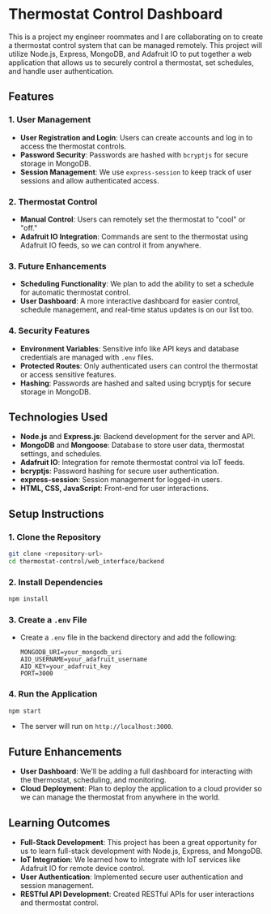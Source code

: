 # Thermostat Control Dashboard

This is a project my engineer roommates and I are collaborating on to create a thermostat control system that can be managed remotely. This project will utilize Node.js, Express, MongoDB, and Adafruit IO to put together a web application that allows us to securely control a thermostat, set schedules, and handle user authentication. 

## Features

### 1. User Management
- **User Registration and Login**: Users can create accounts and log in to access the thermostat controls.
- **Password Security**: Passwords are hashed with `bcryptjs` for secure storage in MongoDB.
- **Session Management**: We use `express-session` to keep track of user sessions and allow authenticated access.

### 2. Thermostat Control
- **Manual Control**: Users can remotely set the thermostat to "cool" or "off."
- **Adafruit IO Integration**: Commands are sent to the thermostat using Adafruit IO feeds, so we can control it from anywhere.

### 3. Future Enhancements
- **Scheduling Functionality**: We plan to add the ability to set a schedule for automatic thermostat control.
- **User Dashboard**: A more interactive dashboard for easier control, schedule management, and real-time status updates is on our list too.

### 4. Security Features
- **Environment Variables**: Sensitive info like API keys and database credentials are managed with `.env` files.
- **Protected Routes**: Only authenticated users can control the thermostat or access sensitive features.
- **Hashing**: Passwords are hashed and salted using bcryptjs for secure storage in MongoDB.

## Technologies Used
- **Node.js** and **Express.js**: Backend development for the server and API.
- **MongoDB** and **Mongoose**: Database to store user data, thermostat settings, and schedules.
- **Adafruit IO**: Integration for remote thermostat control via IoT feeds.
- **bcryptjs**: Password hashing for secure user authentication.
- **express-session**: Session management for logged-in users.
- **HTML, CSS, JavaScript**: Front-end for user interactions.

## Setup Instructions

### 1. Clone the Repository
```bash
git clone <repository-url>
cd thermostat-control/web_interface/backend
```

### 2. Install Dependencies
```bash
npm install
```

### 3. Create a `.env` File
- Create a `.env` file in the backend directory and add the following:
  ```env
  MONGODB_URI=your_mongodb_uri
  AIO_USERNAME=your_adafruit_username
  AIO_KEY=your_adafruit_key
  PORT=3000
  ```

### 4. Run the Application
```bash
npm start
```
- The server will run on `http://localhost:3000`.

## Future Enhancements
- **User Dashboard**: We'll be adding a full dashboard for interacting with the thermostat, scheduling, and monitoring.
- **Cloud Deployment**: Plan to deploy the application to a cloud provider so we can manage the thermostat from anywhere in the world.

## Learning Outcomes
- **Full-Stack Development**: This project has been a great opportunity for us to learn full-stack development with Node.js, Express, and MongoDB.
- **IoT Integration**: We learned how to integrate with IoT services like Adafruit IO for remote device control.
- **User Authentication**: Implemented secure user authentication and session management.
- **RESTful API Development**: Created RESTful APIs for user interactions and thermostat control.


